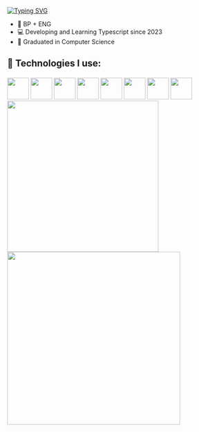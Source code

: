 [![Typing SVG](https://readme-typing-svg.demolab.com?font=Fira+Code&duration=6000&pause=1000&color=9100F7&width=435&lines=Hi+👋;I'm+Yuri+;A+Jr.+Front-End+Dev;Who+wants+to+keep+learning+every+day;You+can+also+call+me+Songbird)](https://git.io/typing-svg)

<ul>
  <li> 🎴 BP + ENG </li>
  <li> 💻 Developing and Learning Typescript since 2023 </li>
  <li> 👻 Graduated in Computer Science </li>
</ul>

## 🚀 Technologies I use:</p>

<div>
  
  
  <!-- Badges -->
  
  <img src="https://cdn.jsdelivr.net/gh/devicons/devicon@latest/icons/html5/html5-original.svg" width="50" padding:5px/>
          
 
  
  <img src="https://cdn.jsdelivr.net/gh/devicons/devicon@latest/icons/css3/css3-original.svg" width="50" padding:5px/>
          
 
  
   <img src="https://cdn.jsdelivr.net/gh/devicons/devicon@latest/icons/javascript/javascript-original.svg" width="50" padding:5px/>
          
  
 

  
  <img src="https://cdn.jsdelivr.net/gh/devicons/devicon@latest/icons/react/react-original.svg" width="50" padding:5px/>
          
  
  <img src="https://cdn.jsdelivr.net/gh/devicons/devicon@latest/icons/tailwindcss/tailwindcss-original.svg" width="50" padding:5px/>
          


  
<img src="https://cdn.jsdelivr.net/gh/devicons/devicon@latest/icons/nodejs/nodejs-original.svg" width="50" padding:5px/>
          


  
  <img src="https://cdn.jsdelivr.net/gh/devicons/devicon@latest/icons/git/git-original.svg" width="50" padding:5px/>
          


<img src="https://cdn.jsdelivr.net/gh/devicons/devicon@latest/icons/github/github-original.svg" width="50" padding:5px/>
          
  
</div>

<div>
  <img align="center" width=350 src="https://github-readme-stats.vercel.app/api?username=YuriLFS&show_icons=true&theme=midnight-purple&hide_rank=true" /> 
  <img align="center" width=400 src="https://github-readme-stats.vercel.app/api/top-langs/?username=YuriLFS&theme=midnight-purple&layout=compact" />
</div>
